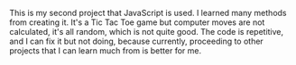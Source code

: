 This is my second project that JavaScript is used. I learned many methods from creating it.
It's a Tic Tac Toe game but computer moves are not calculated, it's all random, which is not quite good.
The code is repetitive, and I can fix it but not doing, because currently, proceeding to other projects that I can learn much from is better for me.